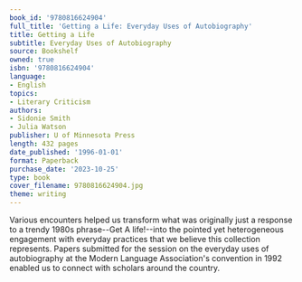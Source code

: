 ```yaml
---
book_id: '9780816624904'
full_title: 'Getting a Life: Everyday Uses of Autobiography'
title: Getting a Life
subtitle: Everyday Uses of Autobiography
source: Bookshelf
owned: true
isbn: '9780816624904'
language:
- English
topics:
- Literary Criticism
authors:
- Sidonie Smith
- Julia Watson
publisher: U of Minnesota Press
length: 432 pages
date_published: '1996-01-01'
format: Paperback
purchase_date: '2023-10-25'
type: book
cover_filename: 9780816624904.jpg
theme: writing
---
```

Various encounters helped us transform what was originally just a response to a trendy 1980s phrase--Get A life!--into the pointed yet heterogeneous engagement with everyday practices that we believe this collection represents. Papers submitted for the session on the everyday uses of autobiography at the Modern Language Association's convention in 1992 enabled us to connect with scholars around the country.

